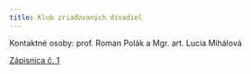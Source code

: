 ```yaml
---
title: Klub zriaďovaných divadiel
---
```

Kontaktné osoby: prof. Roman Polák a Mgr. art. Lucia Mihálová

[Zápisnica č. 1](https://www.adt-theatre.sk/admin/#/collections/oznamy/entries/klub-zria%C4%8Fovan%C3%BDch-divadiel-1)
